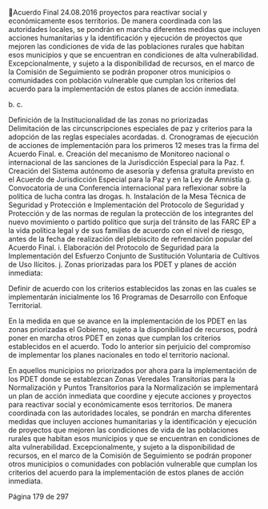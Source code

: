 Acuerdo Final 
24.08.2016 
proyectos para reactivar social y económicamente esos territorios. De manera coordinada con las 
autoridades locales, se pondrán en marcha diferentes medidas que incluyen acciones humanitarias 
y  la identificación y ejecución de proyectos que mejoren las condiciones de vida de las poblaciones 
rurales  que  habitan  esos  municipios  y  que  se  encuentran  en  condiciones  de  alta  vulnerabilidad. 
Excepcionalmente,  y  sujeto  a  la  disponibilidad  de  recursos,    en  el  marco  de  la  Comisión  de 
Seguimiento se podrán proponer otros municipios o comunidades con población vulnerable que 
cumplan los criterios del acuerdo para la implementación de estos planes de acción inmediata. 
 
b.
c.

Definición de la Institucionalidad de las zonas no priorizadas  
Delimitación de las circunscripciones especiales de paz y criterios para la adopción de las reglas 
especiales acordadas. 
d. Cronogramas de ejecución de acciones de implementación para los primeros 12 meses tras la 
firma del Acuerdo Final. 
e. Creación  del  mecanismo  de  Monitoreo  nacional  o  internacional  de  las  sanciones  de  la 
Jurisdicción Especial para la Paz. 
f.       Creación  del  Sistema  autónomo  de  asesoría  y  defensa  gratuita  previsto  en  el  Acuerdo  de 
Jurisdicción Especial para la Paz y en la Ley de Amnistía 
g. Convocatoria de una Conferencia internacional para reflexionar sobre la política de lucha contra 
las drogas. 
h. Instalación de la Mesa Técnica de Seguridad y Protección e Implementación del Protocolo de 
Seguridad y Protección y de las normas de regulan la protección de los integrantes del nuevo 
movimiento o partido político que surja del tránsito de las FARC EP a la vida política legal y de 
sus familias de acuerdo con el nivel de riesgo, antes de la fecha de realización del plebiscito de 
refrendación popular del Acuerdo Final. 
i.       Elaboración  del  Protocolo  de  Seguridad  para  la  Implementación  del  Esfuerzo  Conjunto  de 
Sustitución Voluntaria de Cultivos de Uso Ilícitos. 
j.       Zonas priorizadas para los PDET y planes de acción inmediata: 

 
Definir  de  acuerdo  con  los  criterios  establecidos  las  zonas  en  las  cuales  se  implementarán 
inicialmente los 16 Programas de Desarrollo con Enfoque Territorial. 
 
En  la  medida  en  que  se  avance  en  la  implementación  de  los  PDET  en  las  zonas  priorizadas  el 
Gobierno, sujeto a la disponibilidad de recursos, podrá poner en marcha otros PDET en zonas que 
cumplan los criterios establecidos en el acuerdo. Todo lo anterior sin perjuicio del compromiso de 
implementar los planes nacionales en todo el territorio nacional.  
 
En aquellos municipios no priorizados por ahora para la implementación de los PDET donde se establezcan 
Zonas  Veredales  Transitorias  para  la  Normalización  y  Puntos  Transitorios  para  la  Normalización  se 
implementará un plan de acción inmediata que coordine y ejecute acciones y proyectos para reactivar 
social y económicamente esos territorios. De manera coordinada con las autoridades locales, se pondrán 
en  marcha  diferentes  medidas  que  incluyen  acciones  humanitarias  y    la  identificación  y  ejecución  de 
proyectos que mejoren las condiciones de vida de las poblaciones rurales que habitan esos municipios y 
que se encuentran en condiciones de alta vulnerabilidad. Excepcionalmente, y sujeto a la disponibilidad 
de  recursos,    en  el  marco  de  la  Comisión  de  Seguimiento  se  podrán  proponer  otros  municipios  o 
comunidades con población vulnerable que cumplan los criterios del acuerdo para la implementación de 
estos planes de acción inmediata. 
 
Página 179 de 297 
 

